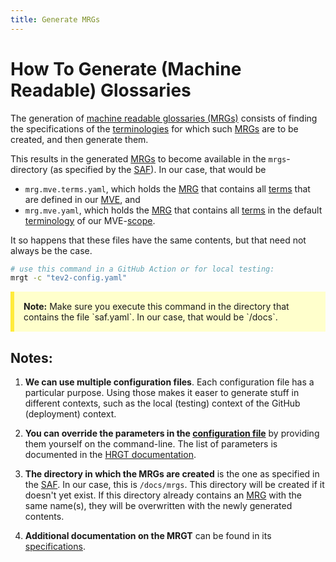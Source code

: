 ```yaml
---
title: Generate MRGs
---
```


# How To Generate (Machine Readable) Glossaries

The generation of [machine readable glossaries (MRGs)](mrg@tev2) consists of
finding the specifications of the [terminologies](@tev2) for which such 
[MRGs](@tev2) are to be created, and then generate them.

This results in the generated [MRGs](@tev2) to become available in the
`mrgs`-directory (as specified by the [SAF](@tev2)).
In our case, that would be 

- `mrg.mve.terms.yaml`, which holds the [MRG](@tev2) that contains all [terms](@tev2)
that are defined in our [MVE](@), and
- `mrg.mve.yaml`, which holds the [MRG](@tev2) that contains all [terms](@tev2)
in the default [terminology](@tev2) of our MVE-[scope](@tev2).

It so happens that these files have the same contents, but that need not always be the case.

~~~ bash
# use this command in a GitHub Action or for local testing:
mrgt -c "tev2-config.yaml"
~~~

<div style="background-color: #ffffcc; padding: 15px; margin-bottom: 20px; border-left: 6px solid #ffeb3b;">
  <strong>Note:</strong> Make sure you execute this command 
  in the directory that contains the file `saf.yaml`.
  In our case, that would be `/docs`.
</div>

## Notes:

1. **We can use multiple configuration files**. 
  Each configuration file has a particular purpose.
  Using those makes it easer to generate stuff in different contexts,
  such as the local (testing) context of the GitHub (deployment) context.

2. **You can override the parameters in the [configuration file](@tev2)**
  by providing them yourself on the command-line. The list of parameters
  is documented in the [HRGT documentation](hrgt#calling-the-tool@tev2).

3. **The directory in which the MRGs are created** is the one as specified
   in the [SAF](@tev2). In our case, this is `/docs/mrgs`.
   This directory will be created if it doesn't yet exist.
   If this directory already contains an [MRG](@tev2) with the same name(s),
   they will be overwritten with the newly generated contents.

4. **Additional documentation on the MRGT** can be found in its 
   [specifications](mrgt@tev2).